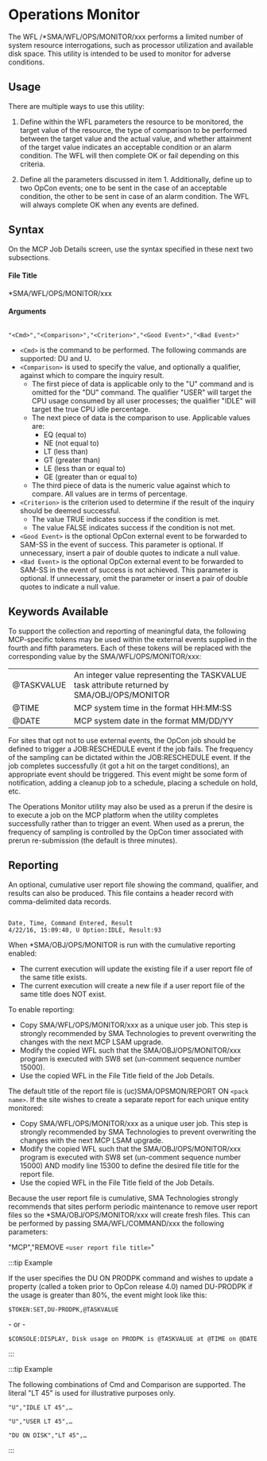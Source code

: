 # Operations Monitor

The WFL /*SMA/WFL/OPS/MONITOR/xxx performs a limited number of system resource interrogations, such as processor utilization and available disk space. This utility is intended to be used to monitor for adverse conditions.

## Usage 

There are multiple ways to use this utility:

1. Define within the WFL parameters the resource to be monitored, the target value of the resource, the type of comparison to be performed between the target value and the actual value, and whether attainment of the target value indicates an acceptable condition or an alarm condition. The WFL will then complete OK or fail depending on this criteria.

2. Define all the parameters discussed in item 1. Additionally, define up to two OpCon events; one to be sent in the case of an acceptable condition, the other to be sent in case of an alarm condition. The WFL will always complete OK when any events are defined.

## Syntax

On the MCP Job Details screen, use the syntax specified in these next two subsections.

#### File Title

\*SMA/WFL/OPS/MONITOR/xxx

#### Arguments

```

"<Cmd>","<Comparison>","<Criterion>","<Good Event>","<Bad Event>"

```

* ```<Cmd>``` is the command to be performed. The following commands are supported: DU and U.
* ```<Comparison>``` is used to specify the value, and optionally a qualifier, against which to compare the inquiry result.
    * The first piece of data is applicable only to the "U" command and is omitted for the "DU" command. The qualifier "USER" will target the CPU usage consumed by all user processes; the qualifier "IDLE" will target the true CPU idle percentage.
    * The next piece of data is the comparison to use. Applicable values are:
        * EQ (equal to)
        * NE (not equal to)
        * LT (less than)
        * GT (greater than)
        * LE (less than or equal to)
        * GE (greater than or equal to)
    * The third piece of data is the numeric value against which to compare. All values are in terms of percentage.
* ```<Criterion>``` is the criterion used to determine if the result of the inquiry should be deemed successful.
    * The value TRUE indicates success if the condition is met.
    * The value FALSE indicates success if the condition is not met.
* ```<Good Event>``` is the optional OpCon external event to be forwarded to SAM-SS in the event of success. This parameter is optional. If unnecessary, insert a pair of double quotes to indicate a null value.
* ```<Bad Event>``` is the optional OpCon external event to be forwarded to SAM-SS in the event of success is not achieved. This parameter is optional. If unnecessary, omit the parameter or insert a pair of double quotes to indicate a null value.

## Keywords Available

To support the collection and reporting of meaningful data, the following MCP-specific tokens may be used within the external events supplied in the fourth and fifth parameters. Each of these tokens will be replaced with the corresponding value by the SMA/WFL/OPS/MONITOR/xxx:

|     |     |
| --- | --- | 
| @TASKVALUE | An integer value representing the TASKVALUE task attribute returned by SMA/OBJ/OPS/MONITOR |
| @TIME | MCP system time in the format HH:MM:SS |
| @DATE | MCP system date in the format MM/DD/YY |
 
For sites that opt not to use external events, the OpCon job should be defined to trigger a JOB:RESCHEDULE event if the job fails. The frequency of the sampling can be dictated within the JOB:RESCHEDULE event. If the job completes successfully (it got a hit on the target conditions), an appropriate event should be triggered. This event might be some form of notification, adding a cleanup job to a schedule, placing a schedule on hold, etc. 

The Operations Monitor utility may also be used as a prerun if the desire is to execute a job on the MCP platform when the utility completes successfully rather than to trigger an event. When used as a prerun, the frequency of sampling is controlled by the OpCon timer associated with prerun re-submission (the default is three minutes).

## Reporting

An optional, cumulative user report file showing the command, qualifier, and results can also be produced. This file contains a header record with comma-delimited data records.

```

Date, Time, Command Entered, Result
4/22/16, 15:09:40, U Option:IDLE, Result:93

```

When \*SMA/OBJ/OPS/MONITOR is run with the cumulative reporting enabled:
* The current execution will update the existing file if a user report file of the same title exists.
* The current execution will create a new file if a user report file of the same title does NOT exist.

To enable reporting:
* Copy SMA/WFL/OPS/MONITOR/xxx as a unique user job. This step is strongly recommended by SMA Technologies to prevent overwriting the changes with the next MCP LSAM upgrade.
* Modify the copied WFL such that the SMA/OBJ/OPS/MONITOR/xxx program is executed with SW8 set (un-comment sequence number 15000).
* Use the copied WFL in the File Title field of the Job Details.

The default title of the report file is (uc)SMA/OPSMON/REPORT ON ```<pack name>```. If the site wishes to create a separate report for each unique entity monitored:
* Copy SMA/WFL/OPS/MONITOR/xxx as a unique user job. This step is strongly recommended by SMA Technologies to prevent overwriting the changes with the next MCP LSAM upgrade.
* Modify the copied WFL such that the SMA/OBJ/OPS/MONITOR/xxx program is executed with SW8 set (un-comment sequence number 15000) AND modify line 15300 to define the desired file title for the report file.
* Use the copied WFL in the File Title field of the Job Details.

Because the user report file is cumulative, SMA Technologies strongly recommends that sites perform periodic maintenance to remove user report files so the \*SMA/OBJ/OPS/MONITOR/xxx will create fresh files. This can be performed by passing SMA/WFL/COMMAND/xxx the following parameters:
 
"MCP","REMOVE ```<user report file title>```"

:::tip Example

If the user specifies the DU ON PRODPK command and wishes to update a property (called a token prior to OpCon release 4.0) named DU-PRODPK if the usage is greater than 80%, the event might look like this:

```$TOKEN:SET,DU-PRODPK,@TASKVALUE``` 

\- or -

```$CONSOLE:DISPLAY, Disk usage on PRODPK is @TASKVALUE at @TIME on @DATE```

:::

:::tip Example

The following combinations of Cmd and Comparison are supported. The literal "LT 45" is used for illustrative purposes only.

```"U","IDLE LT 45",…```

```"U","USER LT 45",…```

```"DU ON DISK","LT 45",…```

:::